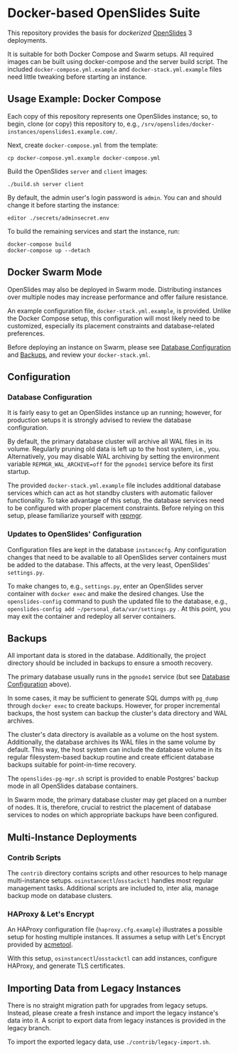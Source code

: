 # Docker-based OpenSlides Suite

This repository provides the basis for *dockerized*
[OpenSlides](https://openslides.org) 3 deployments.

It is suitable for both Docker Compose and Swarm setups.  All required images
can be built using docker-compose and the server build script.  The included
`docker-compose.yml.example` and `docker-stack.yml.example` files need little
tweaking before starting an instance.

## Usage Example: Docker Compose

Each copy of this repository represents one OpenSlides instance; so, to begin,
clone (or copy) this repository to, e.g.,
`/srv/openslides/docker-instances/openslides1.example.com/`.

Next, create `docker-compose.yml` from the template:

    cp docker-compose.yml.example docker-compose.yml

Build the OpenSlides `server` and `client` images:

    ./build.sh server client

By default, the admin user's login password is `admin`.  You can and should
change it before starting the instance:

    editor ./secrets/adminsecret.env

To build the remaining services and start the instance, run:

    docker-compose build
    docker-compose up --detach


## Docker Swarm Mode

OpenSlides may also be deployed in Swarm mode.  Distributing instances over
multiple nodes may increase performance and offer failure resistance.

An example configuration file, `docker-stack.yml.example`, is provided.  Unlike
the Docker Compose setup, this configuration will most likely need to be
customized, especially its placement constraints and database-related
preferences.

Before deploying an instance on Swarm, please see [Database
Configuration](#database-configuration) and [Backups](#backups), and review
your `docker-stack.yml`.


## Configuration

### Database Configuration

It is fairly easy to get an OpenSlides instance up an running; however, for
production setups it is strongly advised to review the database configuration.

By default, the primary database cluster will archive all WAL files in its
volume.  Regularly pruning old data is left up to the host system, i.e., you.
Alternatively, you may disable WAL archiving by setting the environment
variable `REPMGR_WAL_ARCHIVE=off` for the `pgnode1` service before its first
startup.

The provided `docker-stack.yml.example` file includes additional database
services which can act as hot standby clusters with automatic failover
functionality.  To take advantage of this setup, the database services need to
be configured with proper placement constraints.  Before relying on this setup,
please familiarize yourself with [repmgr](https://repmgr.org/).

### Updates to OpenSlides' Configuration

Configuration files are kept in the database `instancecfg`.  Any configuration
changes that need to be available to all OpenSlides server containers must be
added to the database.  This affects, at the very least, OpenSlides'
`settings.py`.

To make changes to, e.g., `settings.py`, enter an OpenSlides server container
with `docker exec` and make the desired changes.  Use the `openslides-config`
command to push the updated file to the database, e.g., `openslides-config add
~/personal_data/var/settings.py` .  At this point, you may exit the container
and redeploy all server containers.


## Backups

All important data is stored in the database.  Additionally, the project
directory should be included in backups to ensure a smooth recovery.

The primary database usually runs in the `pgnode1` service (but see [Database
Configuration](#database-configuration) above).

In some cases, it may be sufficient to generate SQL dumps with `pg_dump`
through `docker exec` to create backups.  However, for proper incremental
backups, the host system can backup the cluster's data directory and WAL
archives.

The cluster's data directory is available as a volume on the host system.
Additionally, the database archives its WAL files in the same volume by
default.  This way, the host system can include the database volume in its
regular filesystem-based backup routine and create efficient database backups
suitable for point-in-time recovery.

The `openslides-pg-mgr.sh` script is provided to enable Postgres' backup mode
in all OpenSlides database containers.

In Swarm mode, the primary database cluster may get placed on a number of
nodes.  It is, therefore, crucial to restrict the placement of database
services to nodes on which appropriate backups have been configured.


## Multi-Instance Deployments

### Contrib Scripts

The `contrib` directory contains scripts and other resources to help manage
multi-instance setups.  `osinstancectl`/`osstackctl` handles most regular
management tasks.  Additional scripts are included to, inter alia, manage
backup mode on database clusters.

### HAProxy & Let's Encrypt

An HAProxy configuration file (`haproxy.cfg.example`) illustrates a possible
setup for hosting multiple instances.  It assumes a setup with Let's Encrypt
provided by [acmetool](https://hlandau.github.io/acmetool/).

With this setup, `osinstancectl`/`osstackctl` can add instances, configure
HAProxy, and generate TLS certificates.


## Importing Data from Legacy Instances

There is no straight migration path for upgrades from legacy setups.  Instead,
please create a fresh instance and import the legacy instance's data into it.
A script to export data from legacy instances is provided in the legacy branch.

To import the exported legacy data, use `./contrib/legacy-import.sh`.
